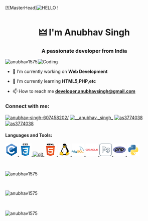 [![MasterHead]![HELLO !](https://user-images.githubusercontent.com/93158983/166151834-b0f8e037-a07f-4885-8509-7031b5797c9d.gif)

<h1 align="center">🜲 I'm Anubhav Singh</h1>
<h3 align="center">A passionate developer from India</h3>
<img align ="right" alt="Coding" width="400" src="https://camo.githubusercontent.com/cae12fddd9d6982901d82580bdf321d81fb299141098ca1c2d4891870827bf17/68747470733a2f2f6d69726f2e6d656469756d2e636f6d2f6d61782f313336302f302a37513379765349765f7430696f4a2d5a2e676966">

<p align="left"> <img src="https://komarev.com/ghpvc/?username=anubhav1575&label=Profile%20views&color=0e75b6&style=flat" alt="anubhav1575" /> </p>

- 🔭 I’m currently working on **Web Development**

- 🌱 I’m currently learning **HTML5,PHP,etc**

- 📫 How to reach me **developer.anubhavsingh@gmail.com**

<h3 align="left">Connect with me:</h3>
<p align="left">
<a href="https://linkedin.com/in/anubhav-singh-607458202/" target="blank"><img align="center" src="https://raw.githubusercontent.com/rahuldkjain/github-profile-readme-generator/master/src/images/icons/Social/linked-in-alt.svg" alt="anubhav-singh-607458202/" height="30" width="40" /></a>
<a href="https://instagram.com/__anubhav._singh_" target="blank"><img align="center" src="https://raw.githubusercontent.com/rahuldkjain/github-profile-readme-generator/master/src/images/icons/Social/instagram.svg" alt="__anubhav._singh_" height="30" width="40" /></a>
<a href="https://www.hackerrank.com/as3774038" target="blank"><img align="center" src="https://raw.githubusercontent.com/rahuldkjain/github-profile-readme-generator/master/src/images/icons/Social/hackerrank.svg" alt="as3774038" height="30" width="40" /></a>
<a href="https://www.codechef.com/users/anubhavv_18" target="blank"><img align="center" src="https://cdn.codechef.com/images/cc-logo.svg" alt="as3774038" height="30" width="40" /></a>
</p>

<h4 align="left">Languages and Tools:</h4>
<p align="left"> <a href="https://www.cprogramming.com/" target="_blank" rel="noreferrer"> <img src="https://raw.githubusercontent.com/devicons/devicon/master/icons/c/c-original.svg" alt="c" width="40" height="40"/> </a> <a href="https://www.w3schools.com/css/" target="_blank" rel="noreferrer"> <img src="https://raw.githubusercontent.com/devicons/devicon/master/icons/css3/css3-original-wordmark.svg" alt="css3" width="40" height="40"/> </a> <a href="https://git-scm.com/" target="_blank" rel="noreferrer"> <img src="https://www.vectorlogo.zone/logos/git-scm/git-scm-icon.svg" alt="git" width="40" height="40"/> </a> <a href="https://www.w3.org/html/" target="_blank" rel="noreferrer"> <img src="https://raw.githubusercontent.com/devicons/devicon/master/icons/html5/html5-original-wordmark.svg" alt="html5" width="40" height="40"/> </a> <a href="https://www.linux.org/" target="_blank" rel="noreferrer"> <img src="https://raw.githubusercontent.com/devicons/devicon/master/icons/linux/linux-original.svg" alt="linux" width="40" height="40"/> </a> <a href="https://www.mysql.com/" target="_blank" rel="noreferrer"> <img src="https://raw.githubusercontent.com/devicons/devicon/master/icons/mysql/mysql-original-wordmark.svg" alt="mysql" width="40" height="40"/> </a> <a href="https://www.oracle.com/" target="_blank" rel="noreferrer"> <img src="https://raw.githubusercontent.com/devicons/devicon/master/icons/oracle/oracle-original.svg" alt="oracle" width="40" height="40"/> </a> <a href="https://www.photoshop.com/en" target="_blank" rel="noreferrer"> <img src="https://raw.githubusercontent.com/devicons/devicon/master/icons/photoshop/photoshop-line.svg" alt="photoshop" width="40" height="40"/> </a> <a href="https://www.php.net" target="_blank" rel="noreferrer"> <img src="https://raw.githubusercontent.com/devicons/devicon/master/icons/php/php-original.svg" alt="php" width="40" height="40"/> </a> <a href="https://www.python.org" target="_blank" rel="noreferrer"> <img src="https://raw.githubusercontent.com/devicons/devicon/master/icons/python/python-original.svg" alt="python" width="40" height="40"/> </a> </p>
&nbsp;&nbsp;&nbsp;&nbsp;&nbsp;
<p>
  &nbsp;&nbsp;&nbsp;&nbsp;&nbsp;<img align="left" src="https://github-readme-stats.vercel.app/api/top-langs?username=anubhav1575&show_icons=true&locale=en&layout=compact" alt="anubhav1575" /></p>
<p>
  </p>&nbsp;&nbsp;&nbsp;&nbsp;&nbsp;
<p>&nbsp;&nbsp;&nbsp;&nbsp;&nbsp;&nbsp;<img align="left" src="https://github-readme-stats.vercel.app/api?username=anubhav1575&show_icons=true&locale=en" alt="anubhav1575" /></p>
&nbsp;&nbsp;&nbsp;&nbsp;&nbsp;
<p>
 <img align="center" src="https://github-readme-streak-stats.herokuapp.com/?user=anubhav1575&" alt="anubhav1575" /></p>
<p>
  </p>



